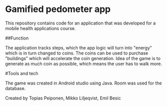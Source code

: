 # Gamified pedometer app

This repository contains code for an application that was developed for a mobile health applications course.

##Function

The application tracks steps, which the app logic will turn into "energy" which is in turn changed to coins.
The coins can be used to purchase "buildings" which will accelerate the coin generation. Idea of the game is to
generate as much coin as possible, which means the user has to walk more.

#Tools and tech

The game was created in Android studio using Java. Room was used for the database.

Created by Topias Peiponen, Mikko Liljeqvist, Emil Besic
